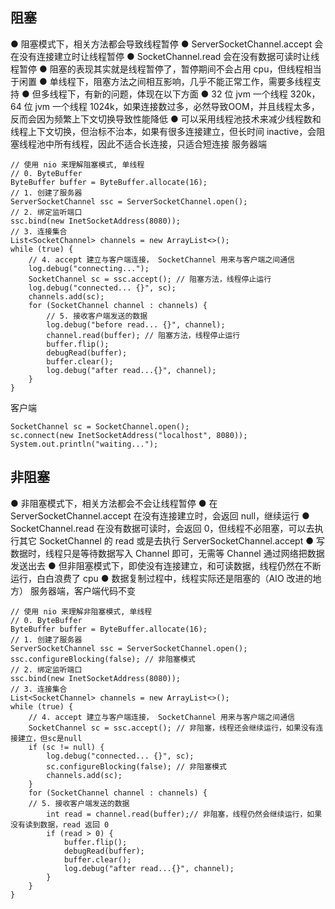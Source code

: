 ## 阻塞
● 阻塞模式下，相关方法都会导致线程暂停
	● ServerSocketChannel.accept 会在没有连接建立时让线程暂停
	● SocketChannel.read 会在没有数据可读时让线程暂停
	● 阻塞的表现其实就是线程暂停了，暂停期间不会占用 cpu，但线程相当于闲置
● 单线程下，阻塞方法之间相互影响，几乎不能正常工作，需要多线程支持
● 但多线程下，有新的问题，体现在以下方面
	● 32 位 jvm 一个线程 320k，64 位 jvm 一个线程 1024k，如果连接数过多，必然导致OOM，并且线程太多，反而会因为频繁上下文切换导致性能降低
	● 可以采用线程池技术来减少线程数和线程上下文切换，但治标不治本，如果有很多连接建立，但长时间 inactive，会阻塞线程池中所有线程，因此不适合长连接，只适合短连接
服务器端
```
// 使用 nio 来理解阻塞模式, 单线程
// 0. ByteBuffer
ByteBuffer buffer = ByteBuffer.allocate(16);
// 1. 创建了服务器
ServerSocketChannel ssc = ServerSocketChannel.open();
// 2. 绑定监听端口
ssc.bind(new InetSocketAddress(8080));
// 3. 连接集合
List<SocketChannel> channels = new ArrayList<>();
while (true) {
	// 4. accept 建立与客户端连接， SocketChannel 用来与客户端之间通信
	log.debug("connecting...");
	SocketChannel sc = ssc.accept(); // 阻塞方法，线程停止运行
	log.debug("connected... {}", sc);
	channels.add(sc);
	for (SocketChannel channel : channels) {
		// 5. 接收客户端发送的数据
		log.debug("before read... {}", channel);
		channel.read(buffer); // 阻塞方法，线程停止运行
		buffer.flip();
		debugRead(buffer);
		buffer.clear();
		log.debug("after read...{}", channel);
	}
}
```
客户端
```
SocketChannel sc = SocketChannel.open();
sc.connect(new InetSocketAddress("localhost", 8080));
System.out.println("waiting...");
```

## 非阻塞
● 非阻塞模式下，相关方法都会不会让线程暂停
	● 在 ServerSocketChannel.accept 在没有连接建立时，会返回 null，继续运行
	● SocketChannel.read 在没有数据可读时，会返回 0，但线程不必阻塞，可以去执行其它 SocketChannel 的 read 或是去执行 ServerSocketChannel.accept
● 写数据时，线程只是等待数据写入 Channel 即可，无需等 Channel 通过网络把数据发送出去
● 但非阻塞模式下，即使没有连接建立，和可读数据，线程仍然在不断运行，白白浪费了 cpu
● 数据复制过程中，线程实际还是阻塞的（AIO 改进的地方）
服务器端，客户端代码不变
```
// 使用 nio 来理解非阻塞模式, 单线程
// 0. ByteBuffer
ByteBuffer buffer = ByteBuffer.allocate(16);
// 1. 创建了服务器
ServerSocketChannel ssc = ServerSocketChannel.open();
ssc.configureBlocking(false); // 非阻塞模式
// 2. 绑定监听端口
ssc.bind(new InetSocketAddress(8080));
// 3. 连接集合
List<SocketChannel> channels = new ArrayList<>();
while (true) {
	// 4. accept 建立与客户端连接， SocketChannel 用来与客户端之间通信
	SocketChannel sc = ssc.accept(); // 非阻塞，线程还会继续运行，如果没有连接建立，但sc是null
	if (sc != null) {
		log.debug("connected... {}", sc);
		sc.configureBlocking(false); // 非阻塞模式
		channels.add(sc);
	}
	for (SocketChannel channel : channels) {
	// 5. 接收客户端发送的数据
		int read = channel.read(buffer);// 非阻塞，线程仍然会继续运行，如果没有读到数据，read 返回 0
		if (read > 0) {
			buffer.flip();
			debugRead(buffer);
			buffer.clear();
			log.debug("after read...{}", channel);
		}
	}
}
```


